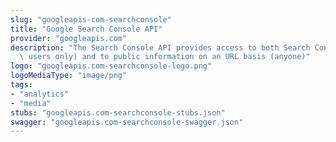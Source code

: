 ```yaml
---
slug: "googleapis-com-searchconsole"
title: "Google Search Console API"
provider: "googleapis.com"
description: "The Search Console API provides access to both Search Console data (verified\
  \ users only) and to public information on an URL basis (anyone)"
logo: "googleapis.com-searchconsole-logo.png"
logoMediaType: "image/png"
tags:
- "analytics"
- "media"
stubs: "googleapis.com-searchconsole-stubs.json"
swagger: "googleapis.com-searchconsole-swagger.json"
---
```


